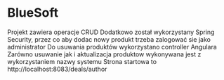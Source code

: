 # BlueSoft

Projekt zawiera operacje CRUD
Dodatkowo został wykorzystany Spring Security, przez co aby dodac nowy produkt trzeba zalogować sie jako administrator
Do usuwania produktów wykorzystano controller Angulara
Zarówno usuwanie jak i aktualizacja produktow wykonywana jest z wykorzystaniem  nazwy systemu
Strona startowa to http://localhost:8083/deals/author
